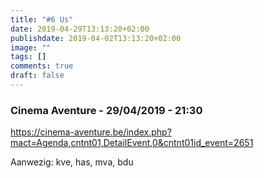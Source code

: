 ```yaml
---
title: "#6 Us"
date: 2019-04-29T13:13:20+02:00
publishdate: 2019-04-02T13:13:20+02:00
image: ""
tags: []
comments: true
draft: false
---
```


### Cinema Aventure - 29/04/2019 - 21:30

<https://cinema-aventure.be/index.php?mact=Agenda,cntnt01,DetailEvent,0&cntnt01id_event=2651>

Aanwezig: kve, has, mva, bdu